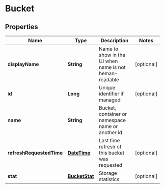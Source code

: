 
# Bucket

## Properties
Name | Type | Description | Notes
------------ | ------------- | ------------- | -------------
**displayName** | **String** | Name to show in the UI when name is not heman-readable |  [optional]
**id** | **Long** | Unique identifier if managed |  [optional]
**name** | **String** | Bucket, container or namespace name or another id | 
**refreshRequestedTime** | [**DateTime**](DateTime.md) | Last time refresh of this bucket was requested |  [optional]
**stat** | [**BucketStat**](BucketStat.md) | Storage statistics |  [optional]



